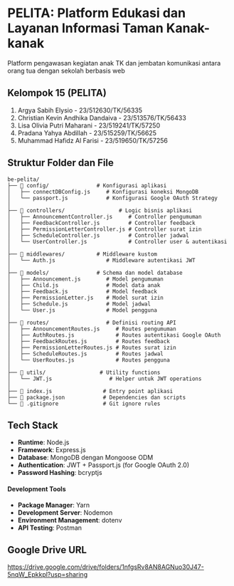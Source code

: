 # PELITA: Platform Edukasi dan Layanan Informasi Taman Kanak-kanak
Platform pengawasan kegiatan anak TK dan jembatan komunikasi antara orang tua dengan sekolah berbasis web
  
## Kelompok 15 (PELITA)
1. Argya Sabih Elysio - 23/512630/TK/56335
2. Christian Kevin Andhika Dandaiva - 23/513576/TK/56433
3. Lisa Olivia Putri Maharani - 23/519241/TK/57250
4. Pradana Yahya Abdillah - 23/515259/TK/56625
5. Muhammad Hafidz Al Farisi - 23/519650/TK/57256

## Struktur Folder dan File
```
be-pelita/
├── 📁 config/               # Konfigurasi aplikasi
│   ├── connectDBConfig.js     # Konfigurasi koneksi MongoDB
│   └── passport.js            # Konfigurasi Google OAuth Strategy
│
├── 📁 controllers/                 # Logic bisnis aplikasi
│   ├── AnnouncementController.js     # Controller pengumuman
│   ├── FeedbackController.js         # Controller feedback
│   ├── PermissionLetterController.js # Controller surat izin
│   ├── ScheduleController.js         # Controller jadwal
│   └── UserController.js             # Controller user & autentikasi
│
├── 📁 middlewares/          # Middleware kustom
│   └── Auth.js                # Middleware autentikasi JWT
│
├── 📁 models/               # Schema dan model database
│   ├── Announcement.js        # Model pengumuman
│   ├── Child.js               # Model data anak
│   ├── Feedback.js            # Model feedback
│   ├── PermissionLetter.js    # Model surat izin
│   ├── Schedule.js            # Model jadwal
│   └── User.js                # Model pengguna
│
├── 📁 routes/                  # Definisi routing API
│   ├── AnnouncementRoutes.js     # Routes pengumuman
│   ├── AuthRoutes.js             # Routes autentikasi Google OAuth
│   ├── FeedbackRoutes.js         # Routes feedback
│   ├── PermissionLetterRoutes.js # Routes surat izin
│   ├── ScheduleRoutes.js         # Routes jadwal
│   └── UserRoutes.js             # Routes pengguna
│
├── 📁 utils/                 # Utility functions
│   └── JWT.js                  # Helper untuk JWT operations
│
├── 📄 index.js                # Entry point aplikasi
├── 📄 package.json            # Dependencies dan scripts
└── 📄 .gitignore              # Git ignore rules
```

## Tech Stack

- **Runtime**: Node.js
- **Framework**: Express.js
- **Database**: MongoDB dengan Mongoose ODM
- **Authentication**: JWT + Passport.js (for Google OAuth 2.0)
- **Password Hashing**: bcryptjs

#### **Development Tools**
- **Package Manager**: Yarn
- **Development Server**: Nodemon
- **Environment Management**: dotenv
- **API Testing**: Postman

## Google Drive URL
https://drive.google.com/drive/folders/1nfgsRv8AN8AGNuo30J47-5nqW_Epkkpl?usp=sharing 
